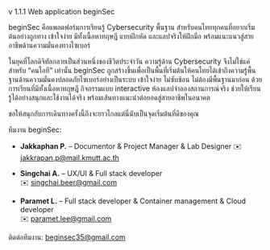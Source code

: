 v 1.1.1 Web application beginSec 

beginSec คือแพลตฟอร์มการเรียนรู้ Cybersecurity พื้นฐาน สำหรับคนไทยทุกคนที่อยากเริ่มต้นอย่างถูกทาง เข้าใจง่าย มีทั้งเนื้อหาทฤษฎี แบบฝึกหัด และแลปจริงให้ฝึกมือ พร้อมแนะแนวสู่สายอาชีพด้านความมั่นคงทางไซเบอร์

ในยุคที่โลกดิจิทัลกลายเป็นส่วนหนึ่งของชีวิตประจำวัน ความรู้ด้าน Cybersecurity จึงไม่ใช่แค่สำหรับ “คนไอที” เท่านั้น beginSec ถูกสร้างขึ้นเพื่อเป็นพื้นที่เริ่มต้นให้คนไทยได้เข้าถึงความรู้พื้นฐานด้านความมั่นคงปลอดภัยไซเบอร์อย่างเป็นระบบ เข้าใจง่าย ไม่ซับซ้อน ไม่ต้องมีพื้นฐานมาก่อน ด้วยการเรียนที่มีทั้งเนื้อหาทฤษฎี กิจกรรมแบบ interactive ห้องแลปจำลองสถานการณ์จริง ช่วยให้เรียนรู้ได้อย่างสนุกและใช้งานได้จริง พร้อมเส้นทางแนะนำต่อยอดสู่สายอาชีพในอนาคต

ขอให้สนุกกับการเดินทางครั้งนี้ถึงจะยาวไกลแต่นี่นับเป็นจุดเริ่มต้นที่ดีของคุณ

ทีมงาน beginSec:

- **Jakkaphan P.** – Documentor & Project Manager & Lab Designer
  ✉️ jakkrapan.p@mail.kmutt.ac.th

- **Singchai A.** – UX/UI & Full stack developer  
  ✉️ singchai.beer@gmail.com

- **Paramet L.** – Full stack developer & Container management & Cloud developer  
  ✉️ paramet.lee@gmail.com

ติดต่อทีมงาน: beginsec35@gmail.com

